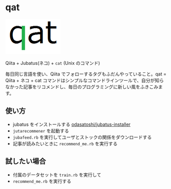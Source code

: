 # qat

![qat](qat.png)

Qiita + Jubatus(ネコ) + `cat` (Unix のコマンド)

毎日同じ言語を使い、Qiita でフォローするタグもふだんやっていること。qat = Qiita + ネコ + cat コマンドはシンプルなコマンドラインツールで、自分が知らなかった記事をリコメンドし、毎日のプログラミングに新しい風をふきこみます。

## 使い方

- jubatus をインストールする [odasatoshi/jubatus-installer](https://github.com/odasatoshi/jubatus-installer)
- `jutarecommener` を起動する
- `jubafeed.rb` を実行してユーザとストックの関係をダウンロードする
- 記事が読みたいときに `recommend_me.rb` を実行する

## 試したい場合

- 付属のデータセットを `train.rb` を実行して
- `recommend_me.rb` を実行する
